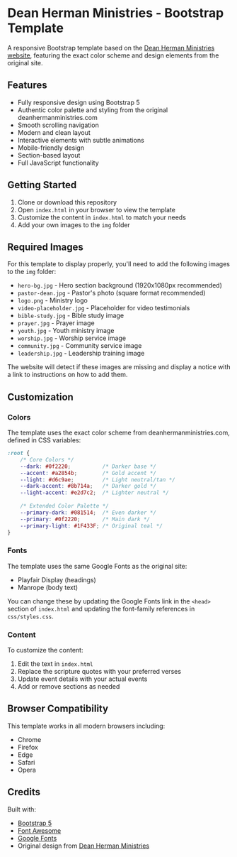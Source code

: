 # Dean Herman Ministries - Bootstrap Template

A responsive Bootstrap template based on the [Dean Herman Ministries website](https://www.deanhermanministries.com), featuring the exact color scheme and design elements from the original site.

## Features

- Fully responsive design using Bootstrap 5
- Authentic color palette and styling from the original deanhermanministries.com
- Smooth scrolling navigation
- Modern and clean layout
- Interactive elements with subtle animations
- Mobile-friendly design
- Section-based layout
- Full JavaScript functionality

## Getting Started

1. Clone or download this repository
2. Open `index.html` in your browser to view the template
3. Customize the content in `index.html` to match your needs
4. Add your own images to the `img` folder

## Required Images

For this template to display properly, you'll need to add the following images to the `img` folder:

- `hero-bg.jpg` - Hero section background (1920x1080px recommended)
- `pastor-dean.jpg` - Pastor's photo (square format recommended)
- `logo.png` - Ministry logo
- `video-placeholder.jpg` - Placeholder for video testimonials
- `bible-study.jpg` - Bible study image
- `prayer.jpg` - Prayer image
- `youth.jpg` - Youth ministry image
- `worship.jpg` - Worship service image
- `community.jpg` - Community service image
- `leadership.jpg` - Leadership training image

The website will detect if these images are missing and display a notice with a link to instructions on how to add them.

## Customization

### Colors

The template uses the exact color scheme from deanhermanministries.com, defined in CSS variables:

```css
:root {
    /* Core Colors */
    --dark: #0f2220;          /* Darker base */
    --accent: #a2854b;        /* Gold accent */
    --light: #d6c9ae;         /* Light neutral/tan */
    --dark-accent: #8b714a;   /* Darker gold */
    --light-accent: #e2d7c2;  /* Lighter neutral */
    
    /* Extended Color Palette */
    --primary-dark: #081514;  /* Even darker */
    --primary: #0f2220;       /* Main dark */
    --primary-light: #1F433F; /* Original teal */
}
```

### Fonts

The template uses the same Google Fonts as the original site:

- Playfair Display (headings)
- Manrope (body text)

You can change these by updating the Google Fonts link in the `<head>` section of `index.html` and updating the font-family references in `css/styles.css`.

### Content

To customize the content:

1. Edit the text in `index.html`
2. Replace the scripture quotes with your preferred verses
3. Update event details with your actual events
4. Add or remove sections as needed

## Browser Compatibility

This template works in all modern browsers including:
- Chrome
- Firefox
- Edge
- Safari
- Opera

## Credits

Built with:
- [Bootstrap 5](https://getbootstrap.com/)
- [Font Awesome](https://fontawesome.com/)
- [Google Fonts](https://fonts.google.com/)
- Original design from [Dean Herman Ministries](https://www.deanhermanministries.com) 